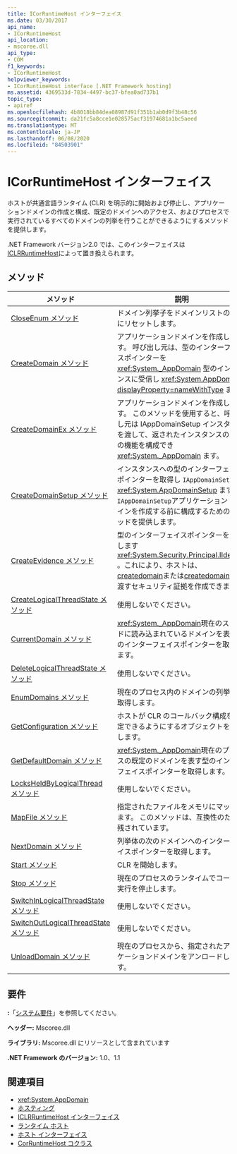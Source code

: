 ```yaml
---
title: ICorRuntimeHost インターフェイス
ms.date: 03/30/2017
api_name:
- ICorRuntimeHost
api_location:
- mscoree.dll
api_type:
- COM
f1_keywords:
- ICorRuntimeHost
helpviewer_keywords:
- ICorRuntimeHost interface [.NET Framework hosting]
ms.assetid: 4369533d-7834-4497-bc37-bfea0ad737b1
topic_type:
- apiref
ms.openlocfilehash: 4b8018bb84dea08987d91f351b1ab0d9f3b48c56
ms.sourcegitcommit: da21fc5a8cce1e028575acf31974681a1bc5aeed
ms.translationtype: MT
ms.contentlocale: ja-JP
ms.lasthandoff: 06/08/2020
ms.locfileid: "84503901"
---
```

# <a name="icorruntimehost-interface"></a>ICorRuntimeHost インターフェイス
ホストが共通言語ランタイム (CLR) を明示的に開始および停止し、アプリケーションドメインの作成と構成、既定のドメインへのアクセス、およびプロセスで実行されているすべてのドメインの列挙を行うことができるようにするメソッドを提供します。  
  
 .NET Framework バージョン2.0 では、このインターフェイスは[ICLRRuntimeHost](iclrruntimehost-interface.md)によって置き換えられます。  
  
## <a name="methods"></a>メソッド  
  
|メソッド|説明|  
|------------|-----------------|  
|[CloseEnum メソッド](icorruntimehost-closeenum-method.md)|ドメイン列挙子をドメインリストの先頭にリセットします。|  
|[CreateDomain メソッド](icorruntimehost-createdomain-method.md)|アプリケーションドメインを作成します。 呼び出し元は、型のインターフェイスポインターを <xref:System._AppDomain> 型のインスタンスに受信し <xref:System.AppDomain?displayProperty=nameWithType> ます。|  
|[CreateDomainEx メソッド](icorruntimehost-createdomainex-method.md)|アプリケーションドメインを作成します。 このメソッドを使用すると、呼び出し元は IAppDomainSetup インスタンスを渡して、返されたインスタンスの追加の機能を構成でき <xref:System._AppDomain> ます。|  
|[CreateDomainSetup メソッド](icorruntimehost-createdomainsetup-method.md)|インスタンスへの型のインターフェイスポインターを取得し `IAppDomainSetup` <xref:System.AppDomainSetup> ます。 `IAppDomainSetup`アプリケーションドメインを作成する前に構成するためのメソッドを提供します。|  
|[CreateEvidence メソッド](icorruntimehost-createevidence-method.md)|型のインターフェイスポインターを取得します <xref:System.Security.Principal.IIdentity> 。これにより、ホストは、 [createdomain](icorruntimehost-createdomain-method.md)または[createdomainex](icorruntimehost-createdomainex-method.md)に渡すセキュリティ証拠を作成できます。|  
|[CreateLogicalThreadState メソッド](icorruntimehost-createlogicalthreadstate-method.md)|使用しないでください。|  
|[CurrentDomain メソッド](icorruntimehost-currentdomain-method.md)|<xref:System._AppDomain>現在のスレッドに読み込まれているドメインを表す型のインターフェイスポインターを取得します。|  
|[DeleteLogicalThreadState メソッド](icorruntimehost-deletelogicalthreadstate-method.md)|使用しないでください。|  
|[EnumDomains メソッド](icorruntimehost-enumdomains-method.md)|現在のプロセス内のドメインの列挙子を取得します。|  
|[GetConfiguration メソッド](icorruntimehost-getconfiguration-method.md)|ホストが CLR のコールバック構成を指定できるようにするオブジェクトを取得します。|  
|[GetDefaultDomain メソッド](icorruntimehost-getdefaultdomain-method.md)|<xref:System._AppDomain>現在のプロセスの既定のドメインを表す型のインターフェイスポインターを取得します。|  
|[LocksHeldByLogicalThread メソッド](icorruntimehost-locksheldbylogicalthread-method.md)|使用しないでください。|  
|[MapFile メソッド](icorruntimehost-mapfile-method.md)|指定されたファイルをメモリにマップします。 このメソッドは、互換性のために残されています。|  
|[NextDomain メソッド](icorruntimehost-nextdomain-method.md)|列挙体の次のドメインへのインターフェイスポインターを取得します。|  
|[Start メソッド](icorruntimehost-start-method.md)|CLR を開始します。|  
|[Stop メソッド](icorruntimehost-stop-method.md)|現在のプロセスのランタイムでコードの実行を停止します。|  
|[SwitchInLogicalThreadState メソッド](icorruntimehost-switchinlogicalthreadstate-method.md)|使用しないでください。|  
|[SwitchOutLogicalThreadState メソッド](icorruntimehost-switchoutlogicalthreadstate-method.md)|使用しないでください。|  
|[UnloadDomain メソッド](icorruntimehost-unloaddomain-method.md)|現在のプロセスから、指定されたアプリケーションドメインをアンロードします。|  
  
## <a name="requirements"></a>要件  
 **:**「[システム要件](../../get-started/system-requirements.md)」を参照してください。  
  
 **ヘッダー:** Mscoree.dll  
  
 **ライブラリ:** Mscoree.dll にリソースとして含まれています  
  
 **.NET Framework のバージョン:** 1.0、1.1  
  
## <a name="see-also"></a>関連項目

- <xref:System.AppDomain>
- [ホスティング](index.md)
- [ICLRRuntimeHost インターフェイス](iclrruntimehost-interface.md)
- [ランタイム ホスト](https://docs.microsoft.com/previous-versions/dotnet/netframework-4.0/a51xd4ze(v=vs.100))
- [ホスト インターフェイス](hosting-interfaces.md)
- [CorRuntimeHost コクラス](corruntimehost-coclass.md)
